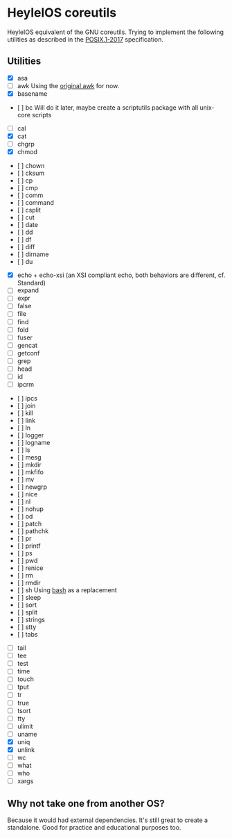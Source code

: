 # HeylelOS coreutils

  HeylelOS equivalent of the GNU coreutils.
Trying to implement the following utilities as described in the [POSIX.1-2017](http://pubs.opengroup.org/onlinepubs/9699919799/) specification.

## Utilities

- [x] asa
- [ ] awk Using the [original awk](https://github.com/onetrueawk/awk) for now.
- [x] basename
- [ ] bc Will do it later, maybe create a scriptutils package with all unix-core scripts
- [ ] cal
- [x] cat
- [ ] chgrp
- [x] chmod
- [ ] chown
- [ ] cksum
- [ ] cp
- [ ] cmp
- [ ] comm
- [ ] command
- [ ] csplit
- [ ] cut
- [ ] date
- [ ] dd
- [ ] df
- [ ] diff
- [ ] dirname
- [ ] du
- [x] echo + echo-xsi (an XSI compliant echo, both behaviors are different, cf. Standard)
- [ ] expand
- [ ] expr
- [ ] false
- [ ] file
- [ ] find
- [ ] fold
- [ ] fuser
- [ ] gencat
- [ ] getconf
- [ ] grep
- [ ] head
- [ ] id
- [ ] ipcrm
- [ ] ipcs
- [ ] join
- [ ] kill
- [ ] link
- [ ] ln
- [ ] logger
- [ ] logname
- [ ] ls
- [ ] mesg
- [ ] mkdir
- [ ] mkfifo
- [ ] mv
- [ ] newgrp
- [ ] nice
- [ ] nl
- [ ] nohup
- [ ] od
- [ ] patch
- [ ] pathchk
- [ ] pr
- [ ] printf
- [ ] ps
- [ ] pwd
- [ ] renice
- [ ] rm
- [ ] rmdir
- [ ] sh Using [bash](https://github.com/gitGNU/gnu_bash) as a replacement
- [ ] sleep
- [ ] sort
- [ ] split
- [ ] strings
- [ ] stty
- [ ] tabs
- [ ] tail
- [ ] tee
- [ ] test
- [ ] time
- [ ] touch
- [ ] tput
- [ ] tr
- [ ] true
- [ ] tsort
- [ ] tty
- [ ] ulimit
- [ ] uname
- [x] uniq
- [x] unlink
- [ ] wc
- [ ] what
- [ ] who
- [ ] xargs

## Why not take one from another OS?

  Because it would had external dependencies. It's still great to create a standalone.
Good for practice and educational purposes too.

